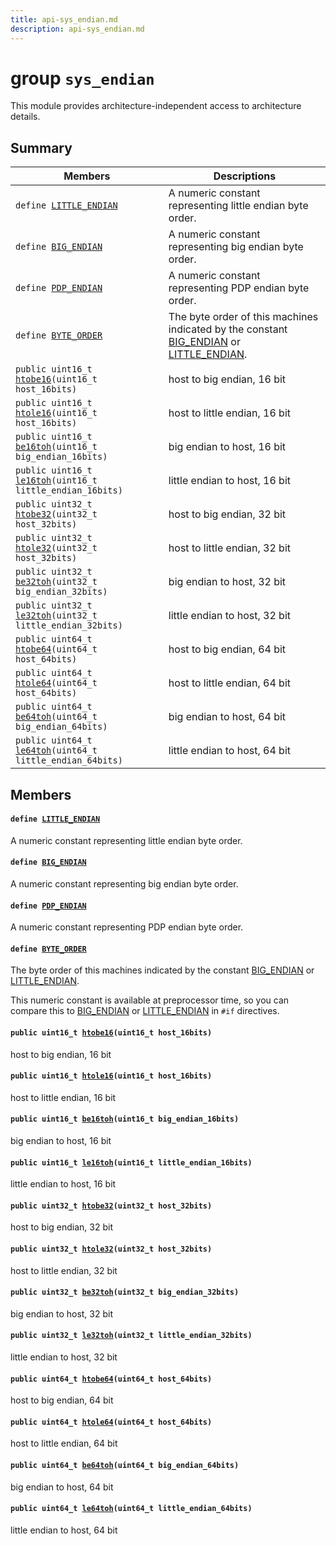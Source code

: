 ```yaml
---
title: api-sys_endian.md
description: api-sys_endian.md
---
```

# group `sys_endian` 

This module provides architecture-independent access to architecture details.

## Summary

 Members                        | Descriptions                                
--------------------------------|---------------------------------------------
`define `[`LITTLE_ENDIAN`](#group__sys__endian_1ga8782a401fbf55261460863fc2f8df1ce)            | A numeric constant representing little endian byte order.
`define `[`BIG_ENDIAN`](#group__sys__endian_1ga23eb5e058a210efdde3d64e69679fafa)            | A numeric constant representing big endian byte order.
`define `[`PDP_ENDIAN`](#group__sys__endian_1ga2026615c7441e0b093ff7389f46f7654)            | A numeric constant representing PDP endian byte order.
`define `[`BYTE_ORDER`](#group__sys__endian_1ga1771b7fb65ee640524d0052f229768c3)            | The byte order of this machines indicated by the constant [BIG_ENDIAN](./doc/starlight-docs/src/content/docs/apidoc/api-undefined.md#group__sys__endian_1ga23eb5e058a210efdde3d64e69679fafa) or [LITTLE_ENDIAN](./doc/starlight-docs/src/content/docs/apidoc/api-undefined.md#group__sys__endian_1ga8782a401fbf55261460863fc2f8df1ce).
`public uint16_t `[`htobe16`](#group__sys__endian_1ga2a7867e242f08a0b90f7e143b3084c8c)`(uint16_t host_16bits)`            | host to big endian, 16 bit
`public uint16_t `[`htole16`](#group__sys__endian_1gad1090f8582ee1f178e9be7a7ee310942)`(uint16_t host_16bits)`            | host to little endian, 16 bit
`public uint16_t `[`be16toh`](#group__sys__endian_1ga14a66ea10b9e007a9ef51822f940a9d0)`(uint16_t big_endian_16bits)`            | big endian to host, 16 bit
`public uint16_t `[`le16toh`](#group__sys__endian_1ga43af2810e0abe8dcaefe0920e64a99f4)`(uint16_t little_endian_16bits)`            | little endian to host, 16 bit
`public uint32_t `[`htobe32`](#group__sys__endian_1ga3ca91566984b6dca7a0f6fc2694a203c)`(uint32_t host_32bits)`            | host to big endian, 32 bit
`public uint32_t `[`htole32`](#group__sys__endian_1gabab10181b2a9a38233ca246e1a653b5e)`(uint32_t host_32bits)`            | host to little endian, 32 bit
`public uint32_t `[`be32toh`](#group__sys__endian_1gaa36318f723228c3c8b6e086a76ef640a)`(uint32_t big_endian_32bits)`            | big endian to host, 32 bit
`public uint32_t `[`le32toh`](#group__sys__endian_1ga3b4e83868bbf53b2572b736fc146a319)`(uint32_t little_endian_32bits)`            | little endian to host, 32 bit
`public uint64_t `[`htobe64`](#group__sys__endian_1ga55844e5fbe9a8ab3e9793335a16e2efc)`(uint64_t host_64bits)`            | host to big endian, 64 bit
`public uint64_t `[`htole64`](#group__sys__endian_1gaac7228dc3b0fe1141e61ca04e370ad6e)`(uint64_t host_64bits)`            | host to little endian, 64 bit
`public uint64_t `[`be64toh`](#group__sys__endian_1ga7e9c4c9533cf8d9486c8b512ccb43e22)`(uint64_t big_endian_64bits)`            | big endian to host, 64 bit
`public uint64_t `[`le64toh`](#group__sys__endian_1gafc03933561fbd136419c5e9649f975df)`(uint64_t little_endian_64bits)`            | little endian to host, 64 bit

## Members

#### `define `[`LITTLE_ENDIAN`](#group__sys__endian_1ga8782a401fbf55261460863fc2f8df1ce) 

A numeric constant representing little endian byte order.

#### `define `[`BIG_ENDIAN`](#group__sys__endian_1ga23eb5e058a210efdde3d64e69679fafa) 

A numeric constant representing big endian byte order.

#### `define `[`PDP_ENDIAN`](#group__sys__endian_1ga2026615c7441e0b093ff7389f46f7654) 

A numeric constant representing PDP endian byte order.

#### `define `[`BYTE_ORDER`](#group__sys__endian_1ga1771b7fb65ee640524d0052f229768c3) 

The byte order of this machines indicated by the constant [BIG_ENDIAN](./doc/starlight-docs/src/content/docs/apidoc/api-undefined.md#group__sys__endian_1ga23eb5e058a210efdde3d64e69679fafa) or [LITTLE_ENDIAN](./doc/starlight-docs/src/content/docs/apidoc/api-undefined.md#group__sys__endian_1ga8782a401fbf55261460863fc2f8df1ce).

This numeric constant is available at preprocessor time, so you can compare this to [BIG_ENDIAN](./doc/starlight-docs/src/content/docs/apidoc/api-undefined.md#group__sys__endian_1ga23eb5e058a210efdde3d64e69679fafa) or [LITTLE_ENDIAN](./doc/starlight-docs/src/content/docs/apidoc/api-undefined.md#group__sys__endian_1ga8782a401fbf55261460863fc2f8df1ce) in `#if` directives.

#### `public uint16_t `[`htobe16`](#group__sys__endian_1ga2a7867e242f08a0b90f7e143b3084c8c)`(uint16_t host_16bits)` 

host to big endian, 16 bit

#### `public uint16_t `[`htole16`](#group__sys__endian_1gad1090f8582ee1f178e9be7a7ee310942)`(uint16_t host_16bits)` 

host to little endian, 16 bit

#### `public uint16_t `[`be16toh`](#group__sys__endian_1ga14a66ea10b9e007a9ef51822f940a9d0)`(uint16_t big_endian_16bits)` 

big endian to host, 16 bit

#### `public uint16_t `[`le16toh`](#group__sys__endian_1ga43af2810e0abe8dcaefe0920e64a99f4)`(uint16_t little_endian_16bits)` 

little endian to host, 16 bit

#### `public uint32_t `[`htobe32`](#group__sys__endian_1ga3ca91566984b6dca7a0f6fc2694a203c)`(uint32_t host_32bits)` 

host to big endian, 32 bit

#### `public uint32_t `[`htole32`](#group__sys__endian_1gabab10181b2a9a38233ca246e1a653b5e)`(uint32_t host_32bits)` 

host to little endian, 32 bit

#### `public uint32_t `[`be32toh`](#group__sys__endian_1gaa36318f723228c3c8b6e086a76ef640a)`(uint32_t big_endian_32bits)` 

big endian to host, 32 bit

#### `public uint32_t `[`le32toh`](#group__sys__endian_1ga3b4e83868bbf53b2572b736fc146a319)`(uint32_t little_endian_32bits)` 

little endian to host, 32 bit

#### `public uint64_t `[`htobe64`](#group__sys__endian_1ga55844e5fbe9a8ab3e9793335a16e2efc)`(uint64_t host_64bits)` 

host to big endian, 64 bit

#### `public uint64_t `[`htole64`](#group__sys__endian_1gaac7228dc3b0fe1141e61ca04e370ad6e)`(uint64_t host_64bits)` 

host to little endian, 64 bit

#### `public uint64_t `[`be64toh`](#group__sys__endian_1ga7e9c4c9533cf8d9486c8b512ccb43e22)`(uint64_t big_endian_64bits)` 

big endian to host, 64 bit

#### `public uint64_t `[`le64toh`](#group__sys__endian_1gafc03933561fbd136419c5e9649f975df)`(uint64_t little_endian_64bits)` 

little endian to host, 64 bit

